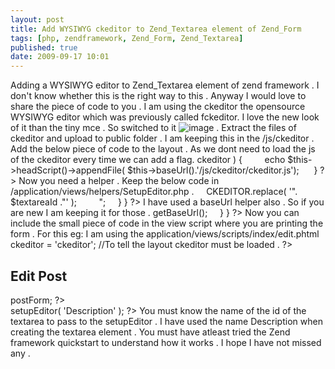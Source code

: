 ```yaml
---
layout: post
title: Add WYSIWYG ckeditor to Zend_Textarea element of Zend_Form
tags: [php, zendframework, Zend_Form, Zend_Textarea]
published: true
date: 2009-09-17 10:01
---
```

Adding a WYSIWYG editor to Zend\_Textarea element of zend framework . I don't know whether this is the right way to this . Anyway I would love to share the piece of code to you . I am using the ckeditor the opensource WYSIWYG editor which was previously called fckeditor. I love the new look of it than the tiny mce . So switched to it ![image](http://www.harikt.com/sites/all/modules/fckeditor/fckeditor/editor/images/smiley/msn/regular_smile.gif) .  Extract the files of ckeditor and upload to public folder . I am keeping this in the /js/ckeditor .  Add the below piece of code to the layout . As we dont need to load the js of the ckeditor every time we can add a flag.      <?php         if ( $this->ckeditor ) {             echo $this->headScript()->appendFile( $this->baseUrl().'/js/ckeditor/ckeditor.js');          }     ?>  Now you need a helper . Keep the below code in /application/views/helpers/SetupEditor.php .      <?php     class Zend_View_Helper_SetupEditor {          function setupEditor( $textareaId ) {             return "<script type=\"text/javascript\">         CKEDITOR.replace( '". $textareaId ."' );             </script>";         }     }     ?>  I have used a baseUrl helper also . So if you are new I am keeping it for those .      <?php     class Zend_View_Helper_BaseUrl {         function baseUrl() {             $fc = Zend_Controller_Front::getInstance();             return $fc->getBaseUrl();         }     }     ?>  Now you can include the small piece of code in the view script where you are printing the form . For this eg: I am using the application/views/scripts/index/edit.phtml      <?php         $this->ckeditor = 'ckeditor'; //To tell the layout ckeditor must be loaded .     ?>     <h2>Edit Post</h2>     <div><?php echo $this->postForm; ?></div>     <!-- Description is the id of the textarea -->     <?php echo $this->setupEditor( 'Description' ); ?>  You must know the name of the id of the textarea to pass to the setupEditor . I have used the name Description when creating the textarea element . You must have atleast tried the Zend framework quickstart to understand how it works . I hope I have not missed any .   
